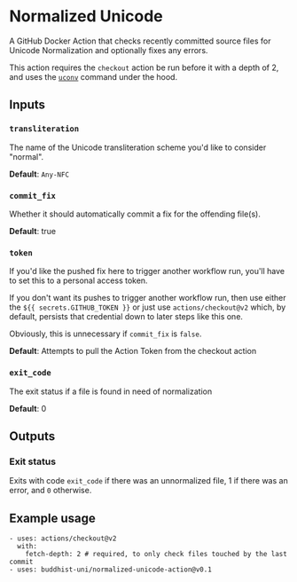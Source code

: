 # Normalized Unicode

A GitHub Docker Action that checks recently committed source files for Unicode Normalization and optionally fixes any errors.

This action requires the `checkout` action be run before it with a depth of 2, and uses the [`uconv`](https://linux.die.net/man/1/uconv) command under the hood.

## Inputs

### `transliteration`

The name of the Unicode transliteration scheme you'd like to consider "normal".

**Default**: `Any-NFC`

### `commit_fix`

Whether it should automatically commit a fix for the offending file(s).

**Default**: true

### `token`

If you'd like the pushed fix here to trigger another workflow run, you'll have to set this to a personal access token.

If you don't want its pushes to trigger another workflow run, then use either the `${{ secrets.GITHUB_TOKEN }}` or just use `actions/checkout@v2` which, by default, persists that credential down to later steps like this one.

Obviously, this is unnecessary if `commit_fix` is `false`.

**Default**: Attempts to pull the Action Token from the checkout action

### `exit_code`
 
The exit status if a file is found in need of normalization

**Default**: 0

## Outputs

### Exit status

Exits with code `exit_code` if there was an unnormalized file, 1 if there was an error, and `0` otherwise.

## Example usage

```
- uses: actions/checkout@v2
  with:
    fetch-depth: 2 # required, to only check files touched by the last commit
- uses: buddhist-uni/normalized-unicode-action@v0.1
```

